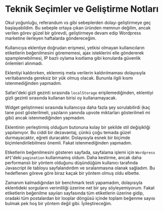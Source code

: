 Teknik Seçimler ve Geliştirme Notları
===
Okul yoğunluğu, referandum vs gibi sebeplerden dolayı geliştirmeye geç başlayabildim. Bu sebeple ortaya
çıkan üründen memnun değilim, ancak verilen görev güzel bir görevdi, geliştirmeye devam edip
Wordpress marketine ilerleyen haftalarda göndereceğim.
 
Kullanıcıya eklentiye doğrudan erişmesi, yetkisi olmayan kullanıcıların etiketlerin beğenilmesini
görememesi, ajax isteklerini elle göndererek spamplenebilmesi, IP bazlı oylama kısıtlama
gibi konularda güvenlik önlemleri alınmadı.

Eklentiyi kaldırırken, eklenmiş meta verilerin kaldırılmaması dolayısıyla veritabanında gereksiz bir
yük olmuş olacak. Bununla ilgili kısmı istenmediğinden yapmadım.

Safari'deki gizli gezinti sırasında `localStorage` erişilemediğinden, eklentiyi gizli gezinti sırasında
kullanan birisi oy kullanamayacak.

Widget geliştirmesi sırasında kullanıcıya daha fazla şey sorulabilirdi (kaç tane post gösterilmeli,
yazıların yanında upvote miktarları gösterilmeli mi gibi) ancak istenmediğinden yapmadım.

Eklentinin yerleştirmiş olduğum butonuna kolay bir şekilde stil değişikliği yapılamıyor. Bu ciddi
bir dezavantaj, çünkü çoğu temada güzel durmayacaktır, eğreti duracaktır. Dolayısıyla esnek bir biçimde
 biçimlendirilebilmesi önemli. Fakat istenmediğinden yapmadım.

Etiketlerin beğenilmesini gösteren sayfada, sayfalama işlemi için `Wordpress API`'deki `pagination` kullanmamış oldum.
Daha kestirme, ancak daha performanslı bir yöntem olduğunu düşündüğüm kullanıcı tarafında Javascript
ile tabloyu sayfalandırdım ve sıralanmasına olanak sağladım. Bu hedeflenen göreve göre 
biraz kaçak bir yöntem olmuş oldu elbette.

Zamanım kalmadığından bir benchmark testi yapamadım, dolayısıyla eklentideki sorguların verimliliği
üzerine net bir şey söyleyemiyorum. Fakat etiketlerin beğenilme sayıları sayfasında tüm etiketlerin
üzerine gidip, oradaki tüm postalardan bir looplar döngüsü içinde toplam beğenme sayısı bulmak pek
hoş bir yöntem değil gibi. İyileştireceğim.